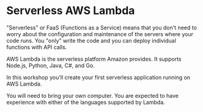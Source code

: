 # Serverless AWS Lambda

"Serverless" or FaaS (Functions as a Service) means that you don't need to worry about the configuration and maintenance of the servers where your code runs. You "only" write the code and you can deploy individual functions with API calls.

AWS Lambda is the serverless platform Amazon provides. It supports Node.js, Python, Java, C#, and Go.

In this workshop you'll create your first serverless application running on AWS Lambda.

You will need to bring your own computer. You are expected to have experience with either of the languages supported by Lambda.

